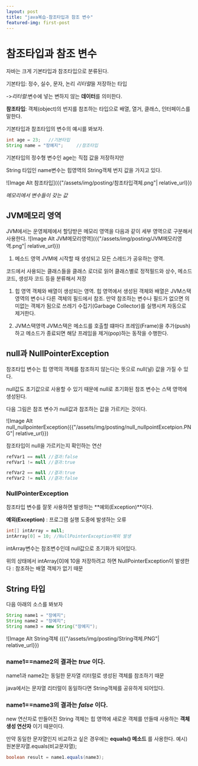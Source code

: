 ```yaml
---
layout: post
title: "java복습-참조타입과 참조 변수"
featured-img: first-post
---
```

# 참조타입과 참조 변수

자바는 크게 기본타입과 참조타입으로 분류된다.

기본타입: 정수, 실수, 문자, 논리 *리터럴*을 저장하는 타입

->*리터럴*:변수에 넣는 변하지 않는 **데이터**를 의미한다.

**참조타입**: 객체(object)의 번지를 참조하는 타입으로 배열, 열거, 클래스, 인터페이스를 말한다.

기본타입과 참조타입의 변수의 예시를 봐보자.

```java
int age = 23;   //기본타입
String name = "장예지";     //참조타입
```
기본타입의 정수형 변수인 age는 직접 값을 저장하지만

String 타입인 name변수는 힙영역의 String객체 번지 값을 가지고 있다.

![Image Alt 참조타입]({{"/assets/img/posting/참조타입객체.png"| relative_url}})

*메모리에서 변수들이 갖는 값*

## JVM메모리 영역
JVM에서는 운영체제에서 할당받은 메모리 영역을 다음과 같이 세부 영역으로 구분해서 사용한다.
![Image Alt JVM메모리영역]({{"/assets/img/posting/JVM메모리영역.png"| relative_url}})

1. 메소드 영역
JVM에 시작할 때 생성되고 모든 스레드가 공유하는 영역.

코드에서 사용되는 클래스들을 클래스 로더로 읽어 클래스별로 정적필드와 상수, 메소드코드, 생성자 코드 등을 분류해서 저장

1. 힙 영역
객체와 배열이 생성되는 영역. 힙 영역에서 생성된 객체와 배열은 JVM스택 영역의 변수나 다른 객체의 필드에서 참조. 만약 참조하는 변수나 필드가 없으면 의미없는 객체가 됨으로 쓰레기 수집기(Garbage Collector)를 실행시켜 자동으로 제거한다.

1. JVM스택영역
JVM스택은 메소드를 호출할 떄마다 프레임(Frame)을 추가(push)하고 메소드가 종료되면 해당 프레임을 제거(pop)하는 동작을 수행한다.


## null과 NullPointerException

참조타입 변수는 힙 영역의 객체를 참조하지 않는다는 뜻으로 null(널) 값을 가질 수 있다.

null값도 초기값으로 사용할 수 있기 때문에 null로 초기화된 참조 변수는 스택 영역에 생성된다.

다음 그림은 참조 변수가 null값과 참조하는 값을 가르키는 것이다.

![Image Alt null_nullpointerException({{"/assets/img/posting/null_nullpointExcetpion.PNG"| relative_url}})

참조타입이 null을 가르키는지 확인하는 연산

```java
refVar1 == null //결과:false
refVar1 != null //결과:true

refVar2 == null //결과:true
refVar2 != null //결과:false
```
### NullPointerException
참조타입 변수를 잘못 사용하면 발생하는 **예외(Exception)**이다.

**예외(Exception)** : 프로그램 실행 도중에 발생하는 오류

```java
int[] intArray = null;
intArray[0] = 10; //NullPointerException예외 발생
```

intArray변수는 참조변수인데 null값으로 초기화가 되어있다.

위의 상태에서 intArray[0]에 10을 저장하려고 하면 NullPointerException이 발생한다 : 참조하는 배열 객체가 없기 때문

## String 타입

다음 아래의 소스를 봐보자

```java
String name1 = "장예지";
String name2 = "장예지";
String name3 = new String("장예지");
```
![Image Alt String객체 ({{"/assets/img/posting/String객체.PNG"| relative_url}})

### name1==name2의 결과는 *true* 이다.

name1과 name2는 동일한 문자열 리터럴로 생성된 객체를 참조하기 때문

java에서는 문자열 리터럴이 동일하다면 String객체를 공유하게 되어있다.

### name1==name3의 결과는 *false* 이다.

new 연산자로 만들어진 String 객체는 힙 영역에 새로운 객체를 만들때 사용하는
**객체 생성 연산자** 이기 때문이다.

만약 동일한 문자열인지 비교하고 싶은 경우에는 **equals() 메소드** 를 사용한다.
예시) 원본문자열.equals(비교문자열);
```java
boolean result = name1.equals(name3);
```
